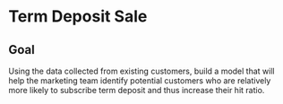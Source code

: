 # Term Deposit Sale

## Goal
Using the data collected from existing customers, build a model that will help the marketing team identify potential customers who are relatively more likely to subscribe term deposit and thus increase their hit ratio.
